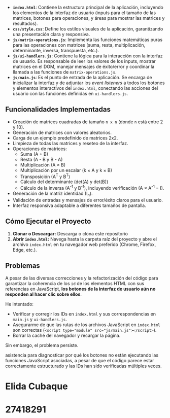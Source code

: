 
* **`index.html`**: Contiene la estructura principal de la aplicación, incluyendo los elementos de la interfaz de usuario (inputs para el tamaño de las matrices, botones para operaciones, y áreas para mostrar las matrices y resultados).
* **`css/style.css`**: Define los estilos visuales de la aplicación, garantizando una presentación clara y responsiva.
* **`js/matrix-operations.js`**: Implementa las funciones matemáticas puras para las operaciones con matrices (suma, resta, multiplicación, determinante, inversa, transpuesta, etc.).
* **`js/ui-handlers.js`**: Contiene la lógica para la interacción con la interfaz de usuario. Es responsable de leer los valores de los inputs, mostrar matrices en el DOM, manejar mensajes de éxito/error y coordinar la llamada a las funciones de `matrix-operations.js`.
* **`js/main.js`**: Es el punto de entrada de la aplicación. Se encarga de inicializar la interfaz y de adjuntar los *event listeners* a todos los botones y elementos interactivos del `index.html`, conectando las acciones del usuario con las funciones definidas en `ui-handlers.js`.

## Funcionalidades Implementadas

* Creación de matrices cuadradas de tamaño `n x n` (donde `n` está entre 2 y 10).
* Generación de matrices con valores aleatorios.
* Carga de un ejemplo predefinido de matrices 2x2.
* Limpieza de todas las matrices y reseteo de la interfaz.
* Operaciones de matrices:
    * Suma (A + B)
    * Resta (A - B y B - A)
    * Multiplicación (A × B)
    * Multiplicación por un escalar (k × A y k × B)
    * Transposición (A<sup>T</sup> y B<sup>T</sup>)
    * Cálculo del determinante (det(A) y det(B))
    * Cálculo de la inversa (A<sup>-1</sup> y B<sup>-1</sup>), incluyendo verificación (A × A<sup>-1</sup> = I).
* Generación de la matriz identidad (I<sub>n</sub>).
* Validación de entradas y mensajes de error/éxito claros para el usuario.
* Interfaz responsiva adaptable a diferentes tamaños de pantalla.

## Cómo Ejecutar el Proyecto

1.  **Clonar o Descargar:** Descarga o clona este repositorio
2.  **Abrir `index.html`:** Navega hasta la carpeta raíz del proyecto y abre el archivo `index.html` en tu navegador web preferido (Chrome, Firefox, Edge, etc.).

## Problemas
A pesar de las diversas correcciones y la refactorización del código para garantizar la coherencia de los `id` de los elementos HTML con sus referencias en JavaScript, **los botones de la interfaz de usuario aún no responden al hacer clic sobre ellos**.

He intentado:
* Verificar y corregir los IDs en `index.html` y sus correspondencias en `main.js` y `ui-handlers.js`.
* Asegurarme de que las rutas de los archivos JavaScript en `index.html` son correctas (`<script type="module" src="js/main.js"></script>`).
* Borrar la caché del navegador y recargar la página.

Sin embargo, el problema persiste. 

asistencia para diagnosticar por qué los botones no están ejecutando las funciones JavaScript asociadas, a pesar de que el código parece estar correctamente estructurado y las IDs han sido verificadas múltiples veces. 

# Elida Cubaque 
# 27418291